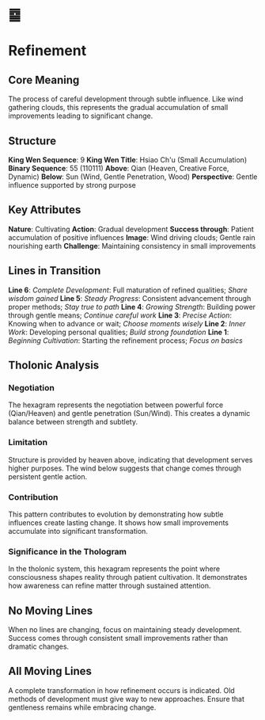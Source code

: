 # ䷈ 
# Refinement

## Core Meaning
The process of careful development through subtle influence. Like wind gathering clouds, this represents the gradual accumulation of small improvements leading to significant change.

## Structure
**King Wen Sequence**: 9
**King Wen Title**: Hsiao Ch'u (Small Accumulation)
**Binary Sequence**: 55 (110111)
**Above**: Qian (Heaven, Creative Force, Dynamic)
**Below**: Sun (Wind, Gentle Penetration, Wood)
**Perspective**: Gentle influence supported by strong purpose

## Key Attributes
**Nature**: Cultivating
**Action**: Gradual development
**Success through**: Patient accumulation of positive influences
**Image**: Wind driving clouds; Gentle rain nourishing earth
**Challenge**: Maintaining consistency in small improvements

## Lines in Transition
**Line 6**: *Complete Development*: Full maturation of refined qualities; *Share wisdom gained*
**Line 5**: *Steady Progress*: Consistent advancement through proper methods; *Stay true to path*
**Line 4**: *Growing Strength*: Building power through gentle means; *Continue careful work*
**Line 3**: *Precise Action*: Knowing when to advance or wait; *Choose moments wisely*
**Line 2**: *Inner Work*: Developing personal qualities; *Build strong foundation*
**Line 1**: *Beginning Cultivation*: Starting the refinement process; *Focus on basics*

## Tholonic Analysis
### Negotiation
The hexagram represents the negotiation between powerful force (Qian/Heaven) and gentle penetration (Sun/Wind). This creates a dynamic balance between strength and subtlety.

### Limitation
Structure is provided by heaven above, indicating that development serves higher purposes. The wind below suggests that change comes through persistent gentle action.

### Contribution
This pattern contributes to evolution by demonstrating how subtle influences create lasting change. It shows how small improvements accumulate into significant transformation.

### Significance in the Thologram
In the tholonic system, this hexagram represents the point where consciousness shapes reality through patient cultivation. It demonstrates how awareness can refine matter through sustained attention.

## No Moving Lines
When no lines are changing, focus on maintaining steady development. Success comes through consistent small improvements rather than dramatic changes.

## All Moving Lines
A complete transformation in how refinement occurs is indicated. Old methods of development must give way to new approaches. Ensure that gentleness remains while embracing change.